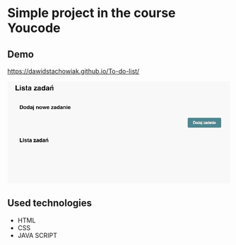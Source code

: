 # Simple project in the course Youcode

## Demo
 [](myLib/README.md)https://dawidstachowiak.github.io/To-do-list/

![](./image/toDoList.gif "")

## Used technologies 

- HTML
- CSS
- JAVA SCRIPT